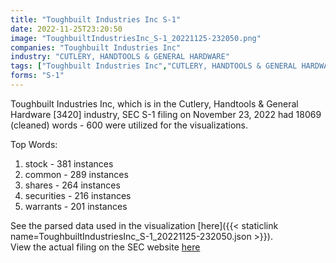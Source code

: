 ```yaml
---
title: "Toughbuilt Industries Inc S-1"
date: 2022-11-25T23:20:50
image: "ToughbuiltIndustriesInc_S-1_20221125-232050.png"
companies: "Toughbuilt Industries Inc"
industry: "CUTLERY, HANDTOOLS & GENERAL HARDWARE"
tags: ["Toughbuilt Industries Inc","CUTLERY, HANDTOOLS & GENERAL HARDWARE","11-23-2022","S-1"]
forms: "S-1"
---
```

Toughbuilt Industries Inc, which is in the Cutlery, Handtools & General Hardware [3420] industry, SEC S-1 filing on November 23, 2022 had 18069 (cleaned) words - 600 were utilized for the visualizations.

Top Words:
1. stock - 381 instances
2. common - 289 instances
3. shares - 264 instances
4. securities - 216 instances
5. warrants - 201 instances


See the parsed data used in the visualization [here]({{< staticlink name=ToughbuiltIndustriesInc_S-1_20221125-232050.json >}}).  
View the actual filing on the SEC website [here](https://www.sec.gov/Archives/edgar/data/1668370/0001575872-22-001166.txt)